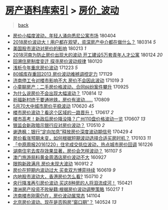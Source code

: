 [房产语料库索引](../../README.md)  > [房价_波动](房价_波动.md)
====
> [back](../README.md)

- [房价小幅度波动，年轻人涌向悉尼公寓市场](http://jkwz.applinzi.com/ittc/7088138433849721862.html#%E6%88%BF%E4%BB%B7%E5%B0%8F%E5%B9%85%E5%BA%A6%E6%B3%A2%E5%8A%A8%EF%BC%8C%E5%B9%B4%E8%BD%BB%E4%BA%BA%E6%B6%8C%E5%90%91%E6%82%89%E5%B0%BC%E5%85%AC%E5%AF%93%E5%B8%82%E5%9C%BA) 180404  
- [2018房价波动大！用户都在观望，资深房产中介都在做什么？](http://jkwz.applinzi.com/ittc/7080274891045864464.html#2018%E6%88%BF%E4%BB%B7%E6%B3%A2%E5%8A%A8%E5%A4%A7%EF%BC%81%E7%94%A8%E6%88%B7%E9%83%BD%E5%9C%A8%E8%A7%82%E6%9C%9B%EF%BC%8C%E8%B5%84%E6%B7%B1%E6%88%BF%E4%BA%A7%E4%B8%AD%E4%BB%8B%E9%83%BD%E5%9C%A8%E5%81%9A%E4%BB%80%E4%B9%88%EF%BC%9F) 180314 *5* 
- [美国股市波动对房价的影响](http://jkwz.applinzi.com/ittc/7069505486317945866.html#%E7%BE%8E%E5%9B%BD%E8%82%A1%E5%B8%82%E6%B3%A2%E5%8A%A8%E5%AF%B9%E6%88%BF%E4%BB%B7%E7%9A%84%E5%BD%B1%E5%93%8D) 180213 *1* 
- [2018河南为防止房价出现大的波动 开工建设5万套青年人才公寓](http://jkwz.applinzi.com/ittc/7062106603820418059.html#2018%E6%B2%B3%E5%8D%97%E4%B8%BA%E9%98%B2%E6%AD%A2%E6%88%BF%E4%BB%B7%E5%87%BA%E7%8E%B0%E5%A4%A7%E7%9A%84%E6%B3%A2%E5%8A%A8+%E5%BC%80%E5%B7%A5%E5%BB%BA%E8%AE%BE5%E4%B8%87%E5%A5%97%E9%9D%92%E5%B9%B4%E4%BA%BA%E6%89%8D%E5%85%AC%E5%AF%93) 180124 *20* 
- [回溯住房制度变迁 探寻房价波动规律](http://jkwz.applinzi.com/ittc/7060572344777442315.html#%E5%9B%9E%E6%BA%AF%E4%BD%8F%E6%88%BF%E5%88%B6%E5%BA%A6%E5%8F%98%E8%BF%81+%E6%8E%A2%E5%AF%BB%E6%88%BF%E4%BB%B7%E6%B3%A2%E5%8A%A8%E8%A7%84%E5%BE%8B) 180120  
- [浅析今年重庆房价波动](http://jkwz.applinzi.com/ittc/7050038670080345105.html#%E6%B5%85%E6%9E%90%E4%BB%8A%E5%B9%B4%E9%87%8D%E5%BA%86%E6%88%BF%E4%BB%B7%E6%B3%A2%E5%8A%A8) 171223 *5* 
- [80城库存重回2013 房价波动难撼调控定力](http://jkwz.applinzi.com/ittc/7041387180805604368.html#80%E5%9F%8E%E5%BA%93%E5%AD%98%E9%87%8D%E5%9B%9E2013+%E6%88%BF%E4%BB%B7%E6%B3%A2%E5%8A%A8%E9%9A%BE%E6%92%BC%E8%B0%83%E6%8E%A7%E5%AE%9A%E5%8A%9B) 171129  
- [济南停工令对楼市影响不大 房价不会因此波动](http://jkwz.applinzi.com/ittc/7026075237119165456.html#%E6%B5%8E%E5%8D%97%E5%81%9C%E5%B7%A5%E4%BB%A4%E5%AF%B9%E6%A5%BC%E5%B8%82%E5%BD%B1%E5%93%8D%E4%B8%8D%E5%A4%A7+%E6%88%BF%E4%BB%B7%E4%B8%8D%E4%BC%9A%E5%9B%A0%E6%AD%A4%E6%B3%A2%E5%8A%A8) 171019 *3* 
- [小童聊房产：二手房价格波动，合同纠纷案件攀升](http://jkwz.applinzi.com/ittc/7017166679531062288.html#%E5%B0%8F%E7%AB%A5%E8%81%8A%E6%88%BF%E4%BA%A7%EF%BC%9A%E4%BA%8C%E6%89%8B%E6%88%BF%E4%BB%B7%E6%A0%BC%E6%B3%A2%E5%8A%A8%EF%BC%8C%E5%90%88%E5%90%8C%E7%BA%A0%E7%BA%B7%E6%A1%88%E4%BB%B6%E6%94%80%E5%8D%87) 170925  
- [为什么说房价不会出现大幅波动？](http://jkwz.applinzi.com/ittc/7001476279206151184.html#%E4%B8%BA%E4%BB%80%E4%B9%88%E8%AF%B4%E6%88%BF%E4%BB%B7%E4%B8%8D%E4%BC%9A%E5%87%BA%E7%8E%B0%E5%A4%A7%E5%B9%85%E6%B3%A2%E5%8A%A8%EF%BC%9F) 170814 *12* 
- [祈福新村终于要通地铁，房价有波动……](http://jkwz.applinzi.com/ittc/6999728630119531537.html#%E7%A5%88%E7%A6%8F%E6%96%B0%E6%9D%91%E7%BB%88%E4%BA%8E%E8%A6%81%E9%80%9A%E5%9C%B0%E9%93%81%EF%BC%8C%E6%88%BF%E4%BB%B7%E6%9C%89%E6%B3%A2%E5%8A%A8%E2%80%A6%E2%80%A6) 170809  
- [5月70大中城市房价平稳波动](http://jkwz.applinzi.com/ittc/6981305926039372805.html#5%E6%9C%8870%E5%A4%A7%E4%B8%AD%E5%9F%8E%E5%B8%82%E6%88%BF%E4%BB%B7%E5%B9%B3%E7%A8%B3%E6%B3%A2%E5%8A%A8) 170620 *45* 
- [楼市房价波动？看这个区域的一路晋升！](http://jkwz.applinzi.com/ittc/6980095447187063812.html#%E6%A5%BC%E5%B8%82%E6%88%BF%E4%BB%B7%E6%B3%A2%E5%8A%A8%EF%BC%9F%E7%9C%8B%E8%BF%99%E4%B8%AA%E5%8C%BA%E5%9F%9F%E7%9A%84%E4%B8%80%E8%B7%AF%E6%99%8B%E5%8D%87%EF%BC%81) 170617 *2* 
- [楼市高考！新政后房价降没降？广州110盘价格波动一览](http://jkwz.applinzi.com/ittc/6976495747510830084.html#%E6%A5%BC%E5%B8%82%E9%AB%98%E8%80%83%EF%BC%81%E6%96%B0%E6%94%BF%E5%90%8E%E6%88%BF%E4%BB%B7%E9%99%8D%E6%B2%A1%E9%99%8D%EF%BC%9F%E5%B9%BF%E5%B7%9E110%E7%9B%98%E4%BB%B7%E6%A0%BC%E6%B3%A2%E5%8A%A8%E4%B8%80%E8%A7%88) 170607 *13* 
- [银监会新政暗示银行应对房价波动？](http://jkwz.applinzi.com/ittc/6966065024899482629.html#%E9%93%B6%E7%9B%91%E4%BC%9A%E6%96%B0%E6%94%BF%E6%9A%97%E7%A4%BA%E9%93%B6%E8%A1%8C%E5%BA%94%E5%AF%B9%E6%88%BF%E4%BB%B7%E6%B3%A2%E5%8A%A8%EF%BC%9F) 170510 *2* 
- [谢逸枫：银行“定向加息”释放房价深度波动期信号](http://jkwz.applinzi.com/ittc/6962094047672927237.html#%E8%B0%A2%E9%80%B8%E6%9E%AB%EF%BC%9A%E9%93%B6%E8%A1%8C%E2%80%9C%E5%AE%9A%E5%90%91%E5%8A%A0%E6%81%AF%E2%80%9D%E9%87%8A%E6%94%BE%E6%88%BF%E4%BB%B7%E6%B7%B1%E5%BA%A6%E6%B3%A2%E5%8A%A8%E6%9C%9F%E4%BF%A1%E5%8F%B7) 170429 *4* 
- [房价看涨预期未变，如何根据短期波动选择合适买房时机？](http://jkwz.applinzi.com/ittc/6918727361762952197.html#%E6%88%BF%E4%BB%B7%E7%9C%8B%E6%B6%A8%E9%A2%84%E6%9C%9F%E6%9C%AA%E5%8F%98%EF%BC%8C%E5%A6%82%E4%BD%95%E6%A0%B9%E6%8D%AE%E7%9F%AD%E6%9C%9F%E6%B3%A2%E5%8A%A8%E9%80%89%E6%8B%A9%E5%90%88%E9%80%82%E4%B9%B0%E6%88%BF%E6%97%B6%E6%9C%BA%EF%BC%9F) 170103 *11* 
- [「中原周报20161220」住宅成交低位波动，热点城市房价回调](http://jkwz.applinzi.com/ittc/6915998029344932869.html#%E3%80%8C%E4%B8%AD%E5%8E%9F%E5%91%A8%E6%8A%A520161220%E3%80%8D%E4%BD%8F%E5%AE%85%E6%88%90%E4%BA%A4%E4%BD%8E%E4%BD%8D%E6%B3%A2%E5%8A%A8%EF%BC%8C%E7%83%AD%E7%82%B9%E5%9F%8E%E5%B8%82%E6%88%BF%E4%BB%B7%E5%9B%9E%E8%B0%83) 161226  
- [湖南住宅去库存效果显著，房价会怎样波动？](http://jkwz.applinzi.com/ittc/6897780250636715012.html#%E6%B9%96%E5%8D%97%E4%BD%8F%E5%AE%85%E5%8E%BB%E5%BA%93%E5%AD%98%E6%95%88%E6%9E%9C%E6%98%BE%E8%91%97%EF%BC%8C%E6%88%BF%E4%BB%B7%E4%BC%9A%E6%80%8E%E6%A0%B7%E6%B3%A2%E5%8A%A8%EF%BC%9F) 161107 *5* 
- [澳门旅游局料黄金周酒店房价波动不大](http://jkwz.applinzi.com/ittc/6882570852033364997.html#%E6%BE%B3%E9%97%A8%E6%97%85%E6%B8%B8%E5%B1%80%E6%96%99%E9%BB%84%E9%87%91%E5%91%A8%E9%85%92%E5%BA%97%E6%88%BF%E4%BB%B7%E6%B3%A2%E5%8A%A8%E4%B8%8D%E5%A4%A7) 160927  
- [限购新政满月 房价未现大波动](http://jkwz.applinzi.com/ittc/6876912565493433349.html#%E9%99%90%E8%B4%AD%E6%96%B0%E6%94%BF%E6%BB%A1%E6%9C%88+%E6%88%BF%E4%BB%B7%E6%9C%AA%E7%8E%B0%E5%A4%A7%E6%B3%A2%E5%8A%A8) 160912 *2* 
- [房价在短期内波动过大 买卖双方博弈持续](http://jkwz.applinzi.com/ittc/6845572517854708740.html#%E6%88%BF%E4%BB%B7%E5%9C%A8%E7%9F%AD%E6%9C%9F%E5%86%85%E6%B3%A2%E5%8A%A8%E8%BF%87%E5%A4%A7+%E4%B9%B0%E5%8D%96%E5%8F%8C%E6%96%B9%E5%8D%9A%E5%BC%88%E6%8C%81%E7%BB%AD) 160619 *9* 
- [内地股市波动大，香港房价怎么看?](http://jkwz.applinzi.com/ittc/547650615016805626.html#%E5%86%85%E5%9C%B0%E8%82%A1%E5%B8%82%E6%B3%A2%E5%8A%A8%E5%A4%A7%EF%BC%8C%E9%A6%99%E6%B8%AF%E6%88%BF%E4%BB%B7%E6%80%8E%E4%B9%88%E7%9C%8B%3F) 150710 *2* 
- [央行降准再引房价波动 买这8种房的人将泪流成河！](http://jkwz.applinzi.com/ittc/547650611401701092.html#%E5%A4%AE%E8%A1%8C%E9%99%8D%E5%87%86%E5%86%8D%E5%BC%95%E6%88%BF%E4%BB%B7%E6%B3%A2%E5%8A%A8+%E4%B9%B0%E8%BF%998%E7%A7%8D%E6%88%BF%E7%9A%84%E4%BA%BA%E5%B0%86%E6%B3%AA%E6%B5%81%E6%88%90%E6%B2%B3%EF%BC%81) 150421  
- [澳洲房产投资不败秘籍:根据房价波动调整策略](http://jkwz.applinzi.com/ittc/547650611394223304.html#%E6%BE%B3%E6%B4%B2%E6%88%BF%E4%BA%A7%E6%8A%95%E8%B5%84%E4%B8%8D%E8%B4%A5%E7%A7%98%E7%B1%8D%3A%E6%A0%B9%E6%8D%AE%E6%88%BF%E4%BB%B7%E6%B3%A2%E5%8A%A8%E8%B0%83%E6%95%B4%E7%AD%96%E7%95%A5) 150217 *1* 
- [济南楼市刚需仍在，房价波动属常态](http://jkwz.applinzi.com/ittc/547650611378341850.html#%E6%B5%8E%E5%8D%97%E6%A5%BC%E5%B8%82%E5%88%9A%E9%9C%80%E4%BB%8D%E5%9C%A8%EF%BC%8C%E6%88%BF%E4%BB%B7%E6%B3%A2%E5%8A%A8%E5%B1%9E%E5%B8%B8%E6%80%81) 141104  
- [北京房价波动、现在是否购房“窗口期”？](http://jkwz.applinzi.com/ittc/547650611363599499.html#%E5%8C%97%E4%BA%AC%E6%88%BF%E4%BB%B7%E6%B3%A2%E5%8A%A8%E3%80%81%E7%8E%B0%E5%9C%A8%E6%98%AF%E5%90%A6%E8%B4%AD%E6%88%BF%E2%80%9C%E7%AA%97%E5%8F%A3%E6%9C%9F%E2%80%9D%EF%BC%9F) 140524 *13* 

